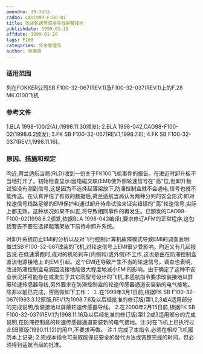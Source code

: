 ```yaml
---
amendno: 39-2433
cadno: CAD1999-F100-01
title: 改装轮速传感器导线屏蔽接地
publishdate: 1999-01-18
effdate: 1999-01-20
tags: F100
categories: 华东管理局
author: 徐春雷
---
```


### 适用范围 
列在FOKKER公司SB F100-32-067(REV.1)及F100-32-037(REV.1)上的F.28 MK.0100飞机

<!--more-->
### 参考文件
1.BLA 
1998-100/2(A),(1998.11.30颁发); 
2.BLA 
1998-042,CAD98-F100-02(1998.6.2颁发);     3.FK SB F100-32-067(REV.1,1998.7.6); 
4.FK 
SB F100-32-037(REV.1,1998.11.16)。

### 原因、措施和规定 
昀近,荷兰适航当局(RLD)收到一份关于FK100飞机事件的报告。在进近时卸升板不当地打开了。初始检查显示:因电磁交联(EMI)使外侧轮速信号在"高"位,但卸升板试验没有测到信号,这是因为不选择起落架放下,防滞控制盒就不会通电,信号也就不能传送。在认真评估了有效的数据后,荷兰适航当局认为两种分列的安全形式:即对轮速信号线路足够的EMI保护和通过卸升待命试验来证实错误的"高"轮速信号,实际上都无效。这种状况如果不纠正,将导致相同事件的再发生。已颁发的CAD98-F100-02(1998.6.2颁发,依据BLA 1998-042编译),要求修订AFM的正常程序,这包括警告不要在选择起落架放下前待命卸升系统。
  
对卸升系统防止EMI的分析以及对飞行控制计算机故障模式导致EMI的调查表明: 做过SB F100-32-067改装的飞机,对轮速信号上EMI很少受影响。昀近又有几起报告说:在低速滑跑时,成对的机轮刹车(内侧和/或外侧)不工作,这也是由在防滞控制盒直流电源接地上 的EMI引起。这个EMI还导致产生不当的轮速信号。调查也表明,改进防滞控制盒电源回流接地能很大程度地减小EMI的影响。由于确定了这种不安全状况并可能存在或发生于其它同型号设计的飞机,本适航指令要求改装接地以屏蔽轮速传感器导线,另外要求在防滞控制盒的轮速传感器通道安装新的电气接地。 
    除非以前已完成，否则做如下工作： 
   １.在1999年3月1日前,根据FK SB F100-32-067(1993.3.12原版,REV1为1998.7.6及以后经批准的修订版)第1,2,3或4适用部分的完成说明,改装接地以屏蔽轮速传感器导线。 
    2.在2000年2月15日前,根据FK SB F100-32-037(REV.1为1998.11.16及以后经批准的修订版)第1,2或3适用部分的完成说明,在防滞控制盒的轮速传感器通道安装新的电气接地。注:对在飞机上已执行过此SB原版(1990.11.12)的用户,不要求再做。 
注:1.完成了本指令,必须在相应飞机履历本上记录; 
     2.完成本指令可采取能保证安全的替代方法或调整完成的时间，但必须得到适航当局的批准。

